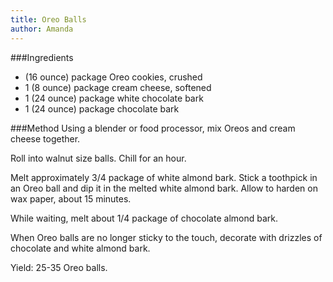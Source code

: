 ```yaml
---
title: Oreo Balls
author: Amanda
---
```


###Ingredients
* (16 ounce) package Oreo cookies, crushed
* 1 (8 ounce) package cream cheese, softened
* 1 (24 ounce) package white chocolate bark
* 1 (24 ounce) package chocolate bark

###Method
Using a blender or food processor, mix Oreos and cream cheese
together.

Roll into walnut size balls. Chill for an hour.

Melt approximately 3/4 package of white almond bark. Stick a
toothpick in an Oreo ball and dip it in the melted white almond bark. Allow to harden on wax paper, about 15 minutes.

While waiting, melt about 1/4 package of chocolate almond bark.

When Oreo balls are no longer sticky to the touch, decorate with drizzles of chocolate and white almond bark.

Yield: 25-35 Oreo balls.
